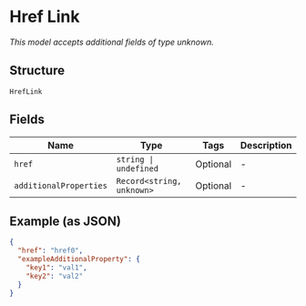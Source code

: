 
# Href Link

*This model accepts additional fields of type unknown.*

## Structure

`HrefLink`

## Fields

| Name | Type | Tags | Description |
|  --- | --- | --- | --- |
| `href` | `string \| undefined` | Optional | - |
| `additionalProperties` | `Record<string, unknown>` | Optional | - |

## Example (as JSON)

```json
{
  "href": "href0",
  "exampleAdditionalProperty": {
    "key1": "val1",
    "key2": "val2"
  }
}
```

